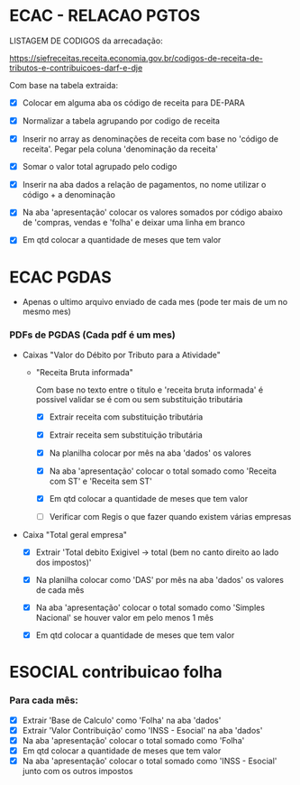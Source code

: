# ECAC - RELACAO PGTOS

LISTAGEM DE CODIGOS da arrecadação:

https://siefreceitas.receita.economia.gov.br/codigos-de-receita-de-tributos-e-contribuicoes-darf-e-dje

Com base na tabela extraida:
- [x] Colocar em alguma aba os código de receita para DE-PARA
- [x] Normalizar a tabela agrupando por codigo de receita
- [x] Inserir no array as denominações de receita com base no 'código de receita'. Pegar pela coluna 'denominação da receita'
- [x] Somar o valor total agrupado pelo codigo
- [x] Inserir na aba dados a relação de pagamentos, no nome utilizar o código + a denominação
- [x] Na aba 'apresentação' colocar os valores somados por código abaixo de 'compras, vendas e 'folha' e deixar uma linha em branco
- [x] Em qtd colocar a quantidade de meses que tem valor


# ECAC PGDAS

* Apenas o ultimo arquivo enviado de cada mes (pode ter mais de um no mesmo mes)

### PDFs de PGDAS (Cada pdf é um mes)


- Caixas "Valor do Débito por Tributo para a Atividade"
  - "Receita Bruta informada"
  	
	Com base no texto entre o titulo e 'receita bruta informada' é possivel validar se é com ou sem substituição tributária
	- [x] Extrair receita com substituição tributária
	- [x] Extrair receita sem substituição tributária
	- [x] Na planilha colocar por mês na aba 'dados' os valores
	- [x] Na aba 'apresentação' colocar o total somado como 'Receita com ST' e 'Receita sem ST'
	- [x] Em qtd colocar a quantidade de meses que tem valor

	- [ ] Verificar com Regis o que fazer quando existem várias empresas


- Caixa "Total geral empresa"
	- [x] Extrair 'Total debito Exigivel -> total (bem no canto direito ao lado dos impostos)'
	- [x] Na planilha colocar como 'DAS' por mês na aba 'dados' os valores de cada mês
	- [x] Na aba 'apresentação' colocar o total somado como 'Simples Nacional' se houver valor em pelo menos 1 mês
	- [x] Em qtd colocar a quantidade de meses que tem valor


# ESOCIAL contribuicao folha

### Para cada mês:
 - [x] Extrair 'Base de Calculo' como 'Folha' na aba 'dados'
 - [x] Extrair 'Valor Contribuição' como 'INSS - Esocial' na aba 'dados'
 - [x] Na aba 'apresentação' colocar o total somado como 'Folha'
 - [x] Em qtd colocar a quantidade de meses que tem valor
 - [x] Na aba 'apresentação' colocar o total somado como 'INSS - Esocial' junto com os outros impostos